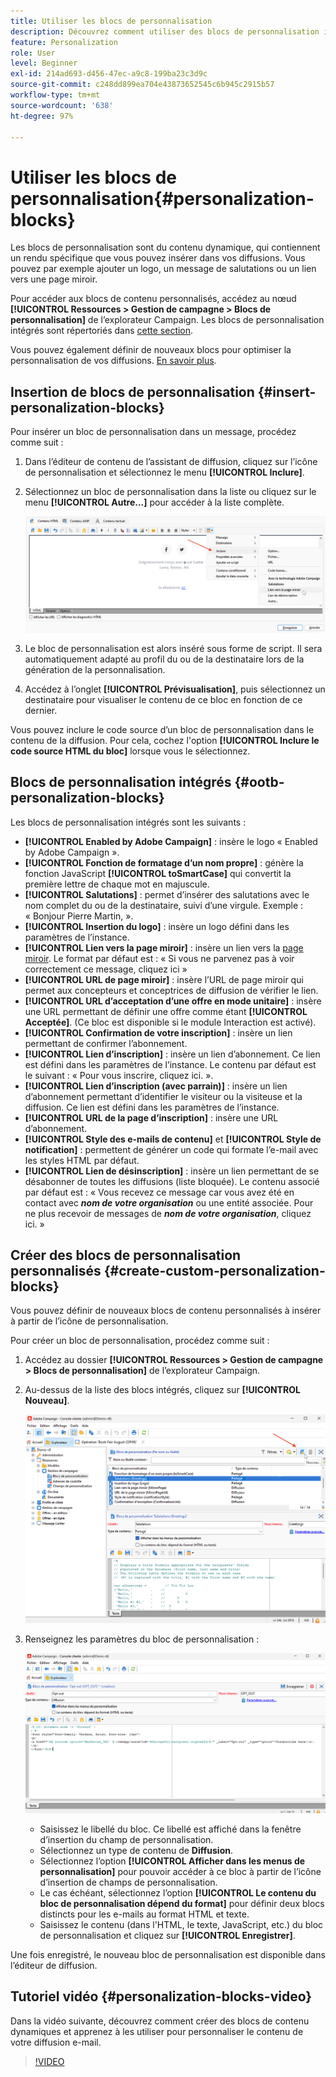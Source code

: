 ```yaml
---
title: Utiliser les blocs de personnalisation
description: Découvrez comment utiliser des blocs de personnalisation intégrés dans le contenu de votre message.
feature: Personalization
role: User
level: Beginner
exl-id: 214ad693-d456-47ec-a9c8-199ba23c3d9c
source-git-commit: c248dd899ea704e43873652545c6b945c2915b57
workflow-type: tm+mt
source-wordcount: '638'
ht-degree: 97%

---
```


# Utiliser les blocs de personnalisation{#personalization-blocks}

Les blocs de personnalisation sont du contenu dynamique, qui contiennent un rendu spécifique que vous pouvez insérer dans vos diffusions. Vous pouvez par exemple ajouter un logo, un message de salutations ou un lien vers une page miroir.

Pour accéder aux blocs de contenu personnalisés, accédez au nœud **[!UICONTROL Ressources > Gestion de campagne > Blocs de personnalisation]** de l’explorateur Campaign. Les blocs de personnalisation intégrés sont répertoriés dans [cette section](#ootb-personalization-blocks).

Vous pouvez également définir de nouveaux blocs pour optimiser la personnalisation de vos diffusions. [En savoir plus](#create-custom-personalization-blocks).

## Insertion de blocs de personnalisation {#insert-personalization-blocks}

Pour insérer un bloc de personnalisation dans un message, procédez comme suit :

1. Dans l’éditeur de contenu de l’assistant de diffusion, cliquez sur l’icône de personnalisation et sélectionnez le menu **[!UICONTROL Inclure]**.
1. Sélectionnez un bloc de personnalisation dans la liste ou cliquez sur le menu **[!UICONTROL Autre...]** pour accéder à la liste complète.

   ![](assets/perso-content-block.png)

1. Le bloc de personnalisation est alors inséré sous forme de script. Il sera automatiquement adapté au profil du ou de la destinataire lors de la génération de la personnalisation.
1. Accédez à l’onglet **[!UICONTROL Prévisualisation]**, puis sélectionnez un destinataire pour visualiser le contenu de ce bloc en fonction de ce dernier.

Vous pouvez inclure le code source d’un bloc de personnalisation dans le contenu de la diffusion. Pour cela, cochez l&#39;option **[!UICONTROL Inclure le code source HTML du bloc]** lorsque vous le sélectionnez.

## Blocs de personnalisation intégrés {#ootb-personalization-blocks}

Les blocs de personnalisation intégrés sont les suivants :

* **[!UICONTROL Enabled by Adobe Campaign]** : insère le logo « Enabled by Adobe Campaign ».
* **[!UICONTROL Fonction de formatage d’un nom propre]** : génère la fonction JavaScript **[!UICONTROL toSmartCase]** qui convertit la première lettre de chaque mot en majuscule.
* **[!UICONTROL Salutations]** : permet d’insérer des salutations avec le nom complet du ou de la destinataire, suivi d’une virgule. Exemple : « Bonjour Pierre Martin, ».
* **[!UICONTROL Insertion du logo]** : insère un logo défini dans les paramètres de l’instance.
* **[!UICONTROL Lien vers la page miroir]** : insère un lien vers la [page miroir](mirror-page.md). Le format par défaut est : « Si vous ne parvenez pas à voir correctement ce message, cliquez ici »
* **[!UICONTROL URL de page miroir]** : insère l’URL de page miroir qui permet aux concepteurs et conceptrices de diffusion de vérifier le lien.
* **[!UICONTROL URL d’acceptation d’une offre en mode unitaire]** : insère une URL permettant de définir une offre comme étant **[!UICONTROL Acceptée]**. (Ce bloc est disponible si le module Interaction est activé).
* **[!UICONTROL Confirmation de votre inscription]** : insère un lien permettant de confirmer l’abonnement.
* **[!UICONTROL Lien d’inscription]** : insère un lien d’abonnement. Ce lien est défini dans les paramètres de l’instance. Le contenu par défaut est le suivant : « Pour vous inscrire, cliquez ici. ».
* **[!UICONTROL Lien d’inscription (avec parrain)]** : insère un lien d’abonnement permettant d’identifier le visiteur ou la visiteuse et la diffusion. Ce lien est défini dans les paramètres de l’instance.
* **[!UICONTROL URL de la page d’inscription]** : insère une URL d’abonnement.
* **[!UICONTROL Style des e-mails de contenu]** et **[!UICONTROL Style de notification]** : permettent de générer un code qui formate l’e-mail avec les styles HTML par défaut.
* **[!UICONTROL Lien de désinscription]** : insère un lien permettant de se désabonner de toutes les diffusions (liste bloquée). Le contenu associé par défaut est : « Vous recevez ce message car vous avez été en contact avec ***nom de votre organisation*** ou une entité associée. Pour ne plus recevoir de messages de ***nom de votre organisation***, cliquez ici. »

## Créer des blocs de personnalisation personnalisés {#create-custom-personalization-blocks}

Vous pouvez définir de nouveaux blocs de contenu personnalisés à insérer à partir de l’icône de personnalisation.

Pour créer un bloc de personnalisation, procédez comme suit :

1. Accédez au dossier **[!UICONTROL Ressources > Gestion de campagne > Blocs de personnalisation]** de l’explorateur Campaign.
1. Au-dessus de la liste des blocs intégrés, cliquez sur **[!UICONTROL Nouveau]**.

   ![](assets/perso-new-block.png)

1. Renseignez les paramètres du bloc de personnalisation :

   ![](assets/perso-custom-block.png)

   * Saisissez le libellé du bloc. Ce libellé est affiché dans la fenêtre d’insertion du champ de personnalisation.
   * Sélectionnez un type de contenu de **Diffusion**.
   * Sélectionnez l’option **[!UICONTROL Afficher dans les menus de personnalisation]** pour pouvoir accéder à ce bloc à partir de l’icône d’insertion de champs de personnalisation.
   * Le cas échéant, sélectionnez l’option **[!UICONTROL Le contenu du bloc de personnalisation dépend du format]** pour définir deux blocs distincts pour les e-mails au format HTML et texte.
   * Saisissez le contenu (dans l&#39;HTML, le texte, JavaScript, etc.) du bloc de personnalisation et cliquez sur **[!UICONTROL Enregistrer]**.

Une fois enregistré, le nouveau bloc de personnalisation est disponible dans l’éditeur de diffusion.

## Tutoriel vidéo {#personalization-blocks-video}

Dans la vidéo suivante, découvrez comment créer des blocs de contenu dynamiques et apprenez à les utiliser pour personnaliser le contenu de votre diffusion e-mail.

>[!VIDEO](https://video.tv.adobe.com/v/342088?quality=12)
